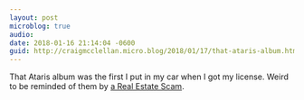 ```yaml
---
layout: post
microblog: true
audio: 
date: 2018-01-16 21:14:04 -0600
guid: http://craigmcclellan.micro.blog/2018/01/17/that-ataris-album.html
---
```

That Ataris album was the first I put in my car when I got my license. Weird to be reminded of them by [a Real Estate Scam](http://www.vulture.com/2018/01/the-ataris-ex-bassist-allegedly-ran-a-real-estate-scam.html).
